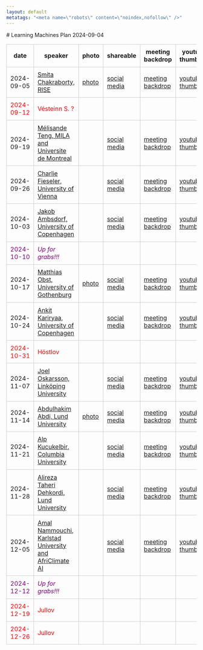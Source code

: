 ```yaml
---
layout: default
metatags: "<meta name=\"robots\" content=\"noindex,nofollow\" />"
---
```

<style type="text/css" scoped>
td, th {border: 1px solid #ccc; padding: 0.6em;}
table {border-collapse: collapse;}
</style># Learning Machines Plan 2024-09-04

| date | speaker                                   | photo | shareable | meeting backdrop | youtube thumbnail | <a title="Speaker, Title, Abstract, Bio, Photo. Strikethrough means we don't have it yet.">comment</a>        |
| ---- | ----------------------------------------- | ----- | ----- | ----- | ----- | -------------- |
|  2024-09-05  |  [Smita Chakraborty, RISE](2024-09-05.md)  |  [photo](photo-smita-chakraborty.jpg)  |  [social media ](social-media-smita-chakraborty.jpg)  |  [meeting backdrop ](meeting-backdrop-smita-chakraborty.jpg)  |  [youtube thumbnail ](youtube-thumbnail-smita-chakraborty.jpg)  |  STABP  |
| <span style="color:red"> 2024-09-12 </span> | <span style="color:red"> Vésteinn S. ? </span> | <span style="color:red">  </span> | <span style="color:red">  </span> | <span style="color:red">  </span> | <span style="color:red">  </span> | <span style="color:red"> CANCELLED </span> |
|  2024-09-19  |  [Mélisande Teng, MILA and Universite de Montreal](2024-09-19.md)  |    |  [social media ](social-media-melisande-teng.jpg)  |  [meeting backdrop ](meeting-backdrop-melisande-teng.jpg)  |  [youtube thumbnail ](youtube-thumbnail-melisande-teng.jpg)  |  S~~TABP~~  |
|  2024-09-26  |  [Charlie Fieseler, University of Vienna](2024-09-26.md)  |    |  [social media ](social-media-charlie-fieseler.jpg)  |  [meeting backdrop ](meeting-backdrop-charlie-fieseler.jpg)  |  [youtube thumbnail ](youtube-thumbnail-charlie-fieseler.jpg)  |  S~~TABP~~  |
|  2024-10-03  |  [Jakob Ambsdorf, University of Copenhagen](2024-10-03.md)  |    |  [social media ](social-media-jakob-ambsdorf.jpg)  |  [meeting backdrop ](meeting-backdrop-jakob-ambsdorf.jpg)  |  [youtube thumbnail ](youtube-thumbnail-jakob-ambsdorf.jpg)  |  S~~TABP~~  |
| <span style="color:purple"> 2024-10-10 </span> | <span style="color:purple"> *Up for grabs!!!* </span> | <span style="color:purple">  </span> | <span style="color:purple">  </span> | <span style="color:purple">  </span> | <span style="color:purple">  </span> | <span style="color:purple"> ~~STABP~~ </span> |
|  2024-10-17  |  [Matthias Obst, University of Gothenburg](2024-10-17.md)  |  [photo](photo-matthias-obst.jpg)  |  [social media ](social-media-matthias-obst.jpg)  |  [meeting backdrop ](meeting-backdrop-matthias-obst.jpg)  |  [youtube thumbnail ](youtube-thumbnail-matthias-obst.jpg)  |  S~~TAB~~P  |
|  2024-10-24  |  [Ankit Kariryaa, University of Copenhagen](2024-10-24.md)  |    |  [social media ](social-media-ankit-kariryaa.jpg)  |  [meeting backdrop ](meeting-backdrop-ankit-kariryaa.jpg)  |  [youtube thumbnail ](youtube-thumbnail-ankit-kariryaa.jpg)  |  S~~TABP~~  |
| <span style="color:red"> 2024-10-31 </span> | <span style="color:red"> Höstlov </span> | <span style="color:red">  </span> | <span style="color:red">  </span> | <span style="color:red">  </span> | <span style="color:red">  </span> | <span style="color:red"> CANCELLED </span> |
|  2024-11-07  |  [Joel Oskarsson, Linköping University](2024-11-07.md)  |    |  [social media ](social-media-joel-oskarsson.jpg)  |  [meeting backdrop ](meeting-backdrop-joel-oskarsson.jpg)  |  [youtube thumbnail ](youtube-thumbnail-joel-oskarsson.jpg)  |  S~~TABP~~  |
|  2024-11-14  |  [Abdulhakim Abdi, Lund University](2024-11-14.md)  |  [photo](photo-abdulhakim-abdi.jpg)  |  [social media ](social-media-abdulhakim-abdi.jpg)  |  [meeting backdrop ](meeting-backdrop-abdulhakim-abdi.jpg)  |  [youtube thumbnail ](youtube-thumbnail-abdulhakim-abdi.jpg)  |  S~~TAB~~P  |
|  2024-11-21  |  [Alp Kucukelbir, Columbia University](2024-11-21.md)  |    |  [social media ](social-media-alp-kucukelbir.jpg)  |  [meeting backdrop ](meeting-backdrop-alp-kucukelbir.jpg)  |  [youtube thumbnail ](youtube-thumbnail-alp-kucukelbir.jpg)  |  S~~TABP~~  |
|  2024-11-28  |  [Alireza Taheri Dehkordi, Lund University](2024-11-28.md)  |    |  [social media ](social-media-alireza-taheri-dehkordi.jpg)  |  [meeting backdrop ](meeting-backdrop-alireza-taheri-dehkordi.jpg)  |  [youtube thumbnail ](youtube-thumbnail-alireza-taheri-dehkordi.jpg)  |  S~~TABP~~  |
|  2024-12-05  |  [Amal Nammouchi, Karlstad University and AfriClimate AI](2024-12-05.md)  |    |  [social media ](social-media-amal-nammouchi.jpg)  |  [meeting backdrop ](meeting-backdrop-amal-nammouchi.jpg)  |  [youtube thumbnail ](youtube-thumbnail-amal-nammouchi.jpg)  |  S~~TABP~~  |
| <span style="color:purple"> 2024-12-12 </span> | <span style="color:purple"> *Up for grabs!!!* </span> | <span style="color:purple">  </span> | <span style="color:purple">  </span> | <span style="color:purple">  </span> | <span style="color:purple">  </span> | <span style="color:purple"> ~~STABP~~ </span> |
| <span style="color:red"> 2024-12-19 </span> | <span style="color:red"> Jullov </span> | <span style="color:red">  </span> | <span style="color:red">  </span> | <span style="color:red">  </span> | <span style="color:red">  </span> | <span style="color:red"> CANCELLED </span> |
| <span style="color:red"> 2024-12-26 </span> | <span style="color:red"> Jullov </span> | <span style="color:red">  </span> | <span style="color:red">  </span> | <span style="color:red">  </span> | <span style="color:red">  </span> | <span style="color:red"> CANCELLED </span> |
